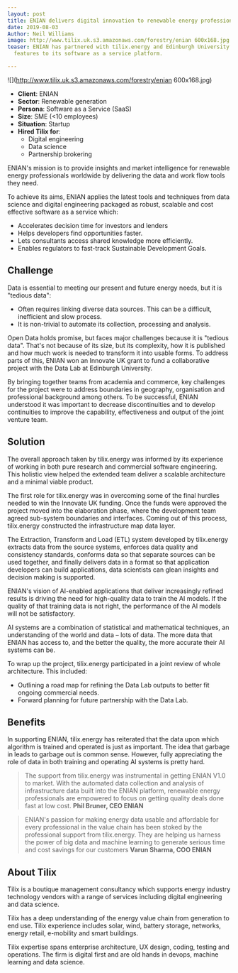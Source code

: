 ```yaml
---
layout: post
title: ENIAN delivers digital innovation to renewable energy professionals
date: 2019-08-03
Author: Neil Williams
image: http://www.tilix.uk.s3.amazonaws.com/forestry/enian 600x168.jpg
teaser: ENIAN has partnered with tilix.energy and Edinburgh University to add compelling
  features to its software as a service platform.

---
```

![](http://www.tilix.uk.s3.amazonaws.com/forestry/enian 600x168.jpg)

* **Client**: ENIAN
* **Sector**: Renewable generation
* **Persona**: Software as a Service (SaaS)
* **Size**: SME (<10 employees)
* **Situation**: Startup
* **Hired Tilix for**:
  * Digital engineering
  * Data science
  * Partnership brokering

ENIAN's mission is to provide insights and market intelligence for renewable energy professionals worldwide by delivering the data and work flow tools they need.

To achieve its aims, ENIAN applies the latest tools and techniques from data science and digital engineering packaged as robust, scalable and cost effective software as a service which:

* Accelerates decision time for investors and lenders
* Helps developers find opportunities faster.
* Lets consultants access shared knowledge more efficiently.
* Enables regulators to fast-track Sustainable Development Goals.

## Challenge

Data is essential to meeting our present and future energy needs, but it is "tedious data":

* Often requires linking diverse data sources. This can be a difficult, inefficient and slow process.
* It is non-trivial to automate its collection, processing and analysis.

Open Data holds promise, but faces major challenges because it is "tedious data". That's not because of its size, but its complexity, how it is published and how much work is needed to transform it into usable forms. To address parts of this, ENIAN won an Innovate UK grant to fund a collaborative project with the Data Lab at Edinburgh University.

By bringing together teams from academia and commerce, key challenges for the project were to address boundaries in geography, organisation and professional background among others. To be successful, ENIAN understood it was important to decrease discontinuities and to develop continuities to improve the capability, effectiveness and output of the joint venture team.

## Solution

The overall approach taken by tilix.energy was informed by its experience of working in both pure research and commercial software engineering. This holistic view helped the extended team deliver a scalable architecture and a minimal viable product.

The first role for tilix.energy was in overcoming some of the final hurdles needed to win the Innovate UK funding. Once the funds were approved the project moved into the elaboration phase, where the development team agreed sub-system boundaries and interfaces. Coming out of this process, tilix.energy constructed the infrastructure map data layer.

The Extraction, Transform and Load (ETL) system developed by tilix.energy extracts data from the source systems, enforces data quality and consistency standards, conforms data so that separate sources can be used together, and finally delivers data in a format so that application developers can build applications, data scientists can glean insights and decision making is supported.

ENIAN's vision of AI-enabled applications that deliver increasingly refined results is driving the need for high-quality data to train the AI models. If the quality of that training data is not right, the performance of the AI models will not be satisfactory.

AI systems are a combination of statistical and mathematical techniques, an understanding of the world and data – lots of data. The more data that ENIAN has access to, and the better the quality, the more accurate their AI systems can be.

To wrap up the project, tilix.energy participated in a joint review of whole architecture. This included:

* Outlining a road map for refining the Data Lab outputs to better fit ongoing commercial needs.
* Forward planning for future partnership with the Data Lab.

## Benefits

In supporting ENIAN, tilix.energy has reiterated that the data upon which algorithm is trained and operated is just as important. The idea that garbage in leads to garbage out is common sense. However, fully appreciating the role of data in both training and operating AI systems is pretty hard.

> The support from tilix.energy was instrumental in getting ENIAN V1.0 to market. With the automated data collection and analysis of infrastructure data built into the ENIAN platform, renewable energy professionals are empowered to focus on getting quality deals done fast at low cost. **Phil Bruner, CEO ENIAN**

> ENIAN's passion for making energy data usable and affordable for every professional in the value chain has been stoked by the professional support from tilix.energy.  They are helping us harness the power of big data and machine learning to generate serious time and cost savings for our customers **Varun Sharma, COO ENIAN**

## About Tilix

Tilix is a boutique management consultancy which supports energy industry technology vendors with a range of services including digital engineering and data science.

Tilix has a deep understanding of the energy value chain from generation to end use. Tilix experience includes solar, wind, battery storage, networks, energy retail, e-mobility and smart buildings.

Tilix expertise spans enterprise architecture, UX design, coding, testing and operations. The firm is digital first and are old hands in devops, machine learning and data science.